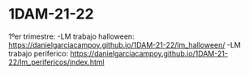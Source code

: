 # 1DAM-21-22

1ºer trimestre:
  -LM trabajo halloween: https://danielgarciacampoy.github.io/1DAM-21-22/lm_halloween/
  -LM trabajo periferico: https://danielgarciacampoy.github.io/1DAM-21-22/lm_perifericos/index.html
